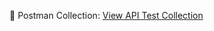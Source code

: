 🔗 Postman Collection: [View API Test Collection](https://.postman.co/workspace/My-Workspace~204ef5a7-a0c6-462c-8f6e-e7f5b78ff004/collection/34806948-4c5a92c8-0954-416e-a47d-1c3f1ddad8d8?action=share&creator=34806948)
